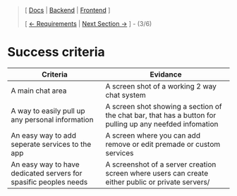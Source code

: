 ﻿> [ [Docs](https://github.com/WolfDen133/NEA-Docs/) | [Backend](https://github.com/WolfDen133/NEA-Backend) | [Frontend](https://github.com/WolfDen133/NEA-Frontend) ]
>
> [ [<- Requirements](Requirements.md)  |  [Next Section ->](../README.md) ] - (3/6)

# Success criteria

Criteria | Evidance
--- | ---
A main chat area | A screen shot of a working 2 way chat system
A way to easily pull up any personal information | A screen shot showing a section of the chat bar, that has a button for pulling up any neefded infomation
An easy way to add seperate services to the app | A screen where you can add remove or edit premade or custom services
An easy way to have dedicated servers for spasific peoples needs | A screenshot of a server creation screen where users can create either public or private servers/
